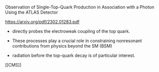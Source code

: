 Observation of Single-Top-Quark Production in Association with a Photon Using the ATLAS Detector

https://arxiv.org/pdf/2302.01283.pdf

- directly probes the electroweak coupling of the top quark.

- These processes play a crucial role in constraining nonresonant contributions from physics beyond the SM (BSM)

-  radiation before the top-quark decay is of particular interest.

[[CMS]]
